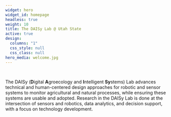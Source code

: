 ```yaml
---
widget: hero
widget_id: homepage
headless: true
weight: 10
title: The DAISy Lab @ Utah State
active: true
design:
  columns: "1"
  css_style: null
  css_class: null
hero_media: welcome.jpg
---
```

<br>

The DAISy (**D**igital **A**groecology and **I**ntelligent **Sy**stems) Lab advances technical and human-centered design approaches for robotic and sensor systems to monitor agricultural and natural processes, while ensuring these systems are usable and adopted. Research in the DAISy Lab is done at the intersection of sensors and robotics, data analytics, and decision support, with a focus on technology development.
